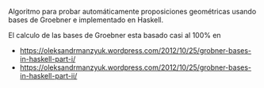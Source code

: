 Algoritmo para probar automáticamente proposiciones geométricas usando bases de Groebner e implementado en Haskell.

El calculo de las bases de Groebner esta basado casi al 100% en
* https://oleksandrmanzyuk.wordpress.com/2012/10/25/grobner-bases-in-haskell-part-i/
* https://oleksandrmanzyuk.wordpress.com/2012/10/25/grobner-bases-in-haskell-part-ii/
